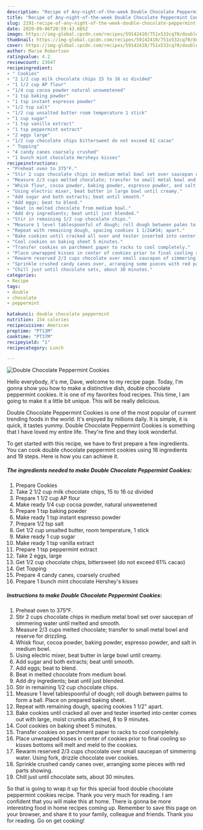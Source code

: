 ```yaml
---
description: "Recipe of Any-night-of-the-week Double Chocolate Peppermint Cookies"
title: "Recipe of Any-night-of-the-week Double Chocolate Peppermint Cookies"
slug: 2191-recipe-of-any-night-of-the-week-double-chocolate-peppermint-cookies
date: 2020-09-06T20:59:43.685Z
image: https://img-global.cpcdn.com/recipes/59142410/751x532cq70/double-chocolate-peppermint-cookies-recipe-main-photo.jpg
thumbnail: https://img-global.cpcdn.com/recipes/59142410/751x532cq70/double-chocolate-peppermint-cookies-recipe-main-photo.jpg
cover: https://img-global.cpcdn.com/recipes/59142410/751x532cq70/double-chocolate-peppermint-cookies-recipe-main-photo.jpg
author: Marie Robertson
ratingvalue: 4.2
reviewcount: 23647
recipeingredient:
- " Cookies"
- "2 1/2 cup milk chocolate chips 15 to 16 oz divided"
- "1 1/2 cup AP flour"
- "1/4 cup cocoa powder natural unsweetened"
- "1 tsp baking powder"
- "1 tsp instant espresso powder"
- "1/2 tsp salt"
- "1/2 cup unsalted butter room temperature 1 stick"
- "1 cup sugar"
- "1 tsp vanilla extract"
- "1 tsp peppermint extract"
- "2 eggs large"
- "1/2 cup chocolate chips bittersweet do not exceed 61 cacao"
- " Topping"
- "4 candy canes coarsely crushed"
- "1 bunch mint chocolate Hersheys kisses"
recipeinstructions:
- "Preheat oven to 375°F."
- "Stir 2 cups chocolate chips in medium metal bowl set over saucepan of simmering water until melted and smooth."
- "Measure 2/3 cups melted chocolate; transfer to small metal bowl and reserve for drizzling."
- "Whisk flour, cocoa powder, baking powder, espresso powder, and salt in medium bowl."
- "Using electric mixer, beat butter in large bowl until creamy."
- "Add sugar and both extracts; beat until smooth."
- "Add eggs; beat to blend."
- "Beat in melted chocolate from medium bowl."
- "Add dry ingredients; beat until just blended."
- "Stir in remaining 1/2 cup chocolate chips."
- "Measure 1 level tablespoonful of dough; roll dough between palms to form a ball. Place on prepared baking sheet."
- "Repeat with remaining dough, spacing cookies 1 1/2&#34; apart."
- "Bake cookies until cracked all over and tester inserted into center comes out with large, moist crumbs attached, 8 to 9 minutes."
- "Cool cookies on baking sheet 5 minutes."
- "Transfer cookies on parchment paper to racks to cool completely."
- "Place unwrapped kisses in center of cookies prior to final cooling so kisses bottoms will melt and meld to the cookies."
- "Rewarm reserved 2/3 cups chocolate over small saucepan of simmering water. Using fork, drizzle chocolate over cookies."
- "Sprinkle crushed candy canes over, arranging some pieces with red parts showing."
- "Chill just until chocolate sets, about 30 minutes."
categories:
- Recipe
tags:
- double
- chocolate
- peppermint

katakunci: double chocolate peppermint 
nutrition: 154 calories
recipecuisine: American
preptime: "PT13M"
cooktime: "PT37M"
recipeyield: "1"
recipecategory: Lunch

---
```



![Double Chocolate Peppermint Cookies](https://img-global.cpcdn.com/recipes/59142410/751x532cq70/double-chocolate-peppermint-cookies-recipe-main-photo.jpg)

Hello everybody, it's me, Dave, welcome to my recipe page. Today, I'm gonna show you how to make a distinctive dish, double chocolate peppermint cookies. It is one of my favorites food recipes. This time, I am going to make it a little bit unique. This will be really delicious.

Double Chocolate Peppermint Cookies is one of the most popular of current trending foods in the world. It's enjoyed by millions daily. It is simple, it is quick, it tastes yummy. Double Chocolate Peppermint Cookies is something that I have loved my entire life. They're fine and they look wonderful.




To get started with this recipe, we have to first prepare a few ingredients. You can cook double chocolate peppermint cookies using 16 ingredients and 19 steps. Here is how you can achieve it.

<!--inarticleads1-->

##### The ingredients needed to make Double Chocolate Peppermint Cookies:

1. Prepare  Cookies
1. Take 2 1/2 cup milk chocolate chips, 15 to 16 oz divided
1. Prepare 1 1/2 cup AP flour
1. Make ready 1/4 cup cocoa powder, natural unsweetened
1. Prepare 1 tsp baking powder
1. Make ready 1 tsp instant espresso powder
1. Prepare 1/2 tsp salt
1. Get 1/2 cup unsalted butter, room temperature, 1 stick
1. Make ready 1 cup sugar
1. Make ready 1 tsp vanilla extract
1. Prepare 1 tsp peppermint extract
1. Take 2 eggs, large
1. Get 1/2 cup chocolate chips, bittersweet (do not exceed 61% cacao)
1. Get  Topping
1. Prepare 4 candy canes, coarsely crushed
1. Prepare 1 bunch mint chocolate Hershey&#39;s kisses




<!--inarticleads2-->

##### Instructions to make Double Chocolate Peppermint Cookies:

1. Preheat oven to 375°F.
1. Stir 2 cups chocolate chips in medium metal bowl set over saucepan of simmering water until melted and smooth.
1. Measure 2/3 cups melted chocolate; transfer to small metal bowl and reserve for drizzling.
1. Whisk flour, cocoa powder, baking powder, espresso powder, and salt in medium bowl.
1. Using electric mixer, beat butter in large bowl until creamy.
1. Add sugar and both extracts; beat until smooth.
1. Add eggs; beat to blend.
1. Beat in melted chocolate from medium bowl.
1. Add dry ingredients; beat until just blended.
1. Stir in remaining 1/2 cup chocolate chips.
1. Measure 1 level tablespoonful of dough; roll dough between palms to form a ball. Place on prepared baking sheet.
1. Repeat with remaining dough, spacing cookies 1 1/2&#34; apart.
1. Bake cookies until cracked all over and tester inserted into center comes out with large, moist crumbs attached, 8 to 9 minutes.
1. Cool cookies on baking sheet 5 minutes.
1. Transfer cookies on parchment paper to racks to cool completely.
1. Place unwrapped kisses in center of cookies prior to final cooling so kisses bottoms will melt and meld to the cookies.
1. Rewarm reserved 2/3 cups chocolate over small saucepan of simmering water. Using fork, drizzle chocolate over cookies.
1. Sprinkle crushed candy canes over, arranging some pieces with red parts showing.
1. Chill just until chocolate sets, about 30 minutes.




So that is going to wrap it up for this special food double chocolate peppermint cookies recipe. Thank you very much for reading. I am confident that you will make this at home. There is gonna be more interesting food in home recipes coming up. Remember to save this page on your browser, and share it to your family, colleague and friends. Thank you for reading. Go on get cooking!
